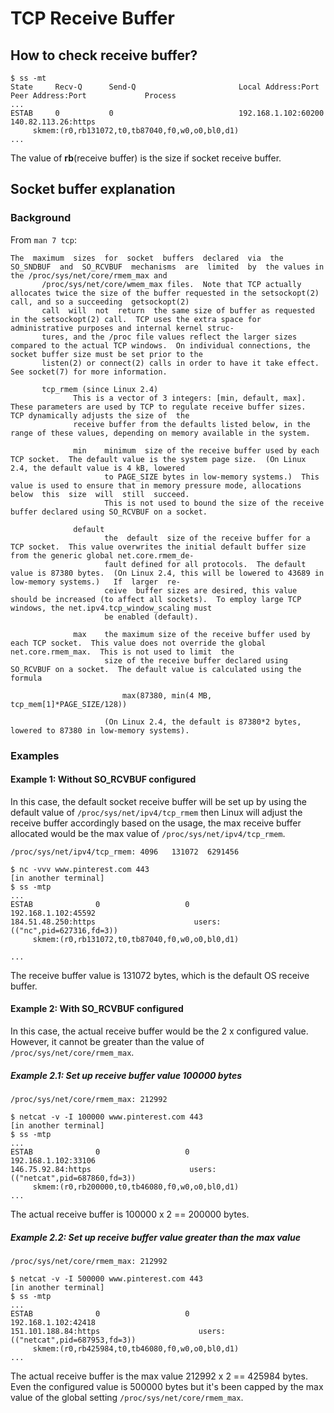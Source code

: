 # TCP Receive Buffer

## How to check receive buffer?
```
$ ss -mt
State     Recv-Q      Send-Q                       Local Address:Port                        Peer Address:Port             Process                                                   
...
ESTAB     0           0                            192.168.1.102:60200                      140.82.113.26:https            
	 skmem:(r0,rb131072,t0,tb87040,f0,w0,o0,bl0,d1)         
...
```

The value of **rb**(receive buffer) is the size if socket receive buffer.


## Socket buffer explanation

### Background

From `man 7 tcp`:

```
The  maximum  sizes  for  socket  buffers  declared  via  the  SO_SNDBUF  and  SO_RCVBUF  mechanisms  are  limited  by  the values in the /proc/sys/net/core/rmem_max and
       /proc/sys/net/core/wmem_max files.  Note that TCP actually allocates twice the size of the buffer requested in the setsockopt(2) call, and so a succeeding  getsockopt(2)
       call  will  not  return  the same size of buffer as requested in the setsockopt(2) call.  TCP uses the extra space for administrative purposes and internal kernel struc‐
       tures, and the /proc file values reflect the larger sizes compared to the actual TCP windows.  On individual connections, the socket buffer size must be set prior to the
       listen(2) or connect(2) calls in order to have it take effect.  See socket(7) for more information.
```

```
       tcp_rmem (since Linux 2.4)
              This is a vector of 3 integers: [min, default, max].  These parameters are used by TCP to regulate receive buffer sizes.  TCP dynamically adjusts the size of  the
              receive buffer from the defaults listed below, in the range of these values, depending on memory available in the system.

              min    minimum  size of the receive buffer used by each TCP socket.  The default value is the system page size.  (On Linux 2.4, the default value is 4 kB, lowered
                     to PAGE_SIZE bytes in low-memory systems.)  This value is used to ensure that in memory pressure mode, allocations below  this  size  will  still  succeed.
                     This is not used to bound the size of the receive buffer declared using SO_RCVBUF on a socket.

              default
                     the  default  size of the receive buffer for a TCP socket.  This value overwrites the initial default buffer size from the generic global net.core.rmem_de‐
                     fault defined for all protocols.  The default value is 87380 bytes.  (On Linux 2.4, this will be lowered to 43689 in low-memory systems.)   If  larger  re‐
                     ceive  buffer sizes are desired, this value should be increased (to affect all sockets).  To employ large TCP windows, the net.ipv4.tcp_window_scaling must
                     be enabled (default).

              max    the maximum size of the receive buffer used by each TCP socket.  This value does not override the global net.core.rmem_max.  This is not used to limit  the
                     size of the receive buffer declared using SO_RCVBUF on a socket.  The default value is calculated using the formula

                         max(87380, min(4 MB, tcp_mem[1]*PAGE_SIZE/128))

                     (On Linux 2.4, the default is 87380*2 bytes, lowered to 87380 in low-memory systems).

```

### Examples

#### Example 1: Without SO_RCVBUF configured

In this case, the default socket receive buffer will be set up by using the default value of `/proc/sys/net/ipv4/tcp_rmem` then Linux will adjust the receive buffer accordingly based on the usage, the max receive buffer allocated would be the max value of `/proc/sys/net/ipv4/tcp_rmem`.

```
/proc/sys/net/ipv4/tcp_rmem: 4096	131072	6291456

$ nc -vvv www.pinterest.com 443
[in another terminal]
$ ss -mtp
...
ESTAB              0                   0                                            192.168.1.102:45592                                      184.51.48.250:https                      users:(("nc",pid=627316,fd=3))
	 skmem:(r0,rb131072,t0,tb87040,f0,w0,o0,bl0,d1)                                                                                                     

...
```

The receive buffer value is 131072 bytes, which is the default OS receive buffer.

#### Example 2: With SO_RCVBUF configured

In this case, the actual receive buffer would be the 2 x configured value. However, it cannot be greater than the value of `/proc/sys/net/core/rmem_max`.

##### Example 2.1: Set up receive buffer value 100000 bytes

```
/proc/sys/net/core/rmem_max: 212992

$ netcat -v -I 100000 www.pinterest.com 443
[in another terminal]
$ ss -mtp
...
ESTAB              0                   0                                            192.168.1.102:33106                                       146.75.92.84:https                      users:(("netcat",pid=687860,fd=3))
	 skmem:(r0,rb200000,t0,tb46080,f0,w0,o0,bl0,d1)
...
```

The actual receive buffer is 100000 x 2 == 200000 bytes.

##### Example 2.2: Set up receive buffer value greater than the max value

```
/proc/sys/net/core/rmem_max: 212992

$ netcat -v -I 500000 www.pinterest.com 443
[in another terminal]
$ ss -mtp
...
ESTAB              0                   0                                            192.168.1.102:42418                                     151.101.188.84:https                      users:(("netcat",pid=687953,fd=3))
	 skmem:(r0,rb425984,t0,tb46080,f0,w0,o0,bl0,d1)
...
```

The actual receive buffer is the max value 212992 x 2 == 425984 bytes. Even the configured value is 500000 bytes but it's been capped by the max value of the global setting `/proc/sys/net/core/rmem_max`.

